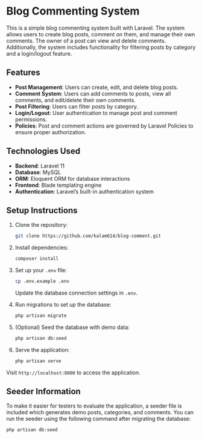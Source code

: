 # Blog Commenting System

This is a simple blog commenting system built with Laravel. The system allows users to create blog posts, comment on them, and manage their own comments. The owner of a post can view and delete comments. Additionally, the system includes functionality for filtering posts by category and a login/logout feature.

## Features
- **Post Management**: Users can create, edit, and delete blog posts.
- **Comment System**: Users can add comments to posts, view all comments, and edit/delete their own comments.
- **Post Filtering**: Users can filter posts by category.
- **Login/Logout**: User authentication to manage post and comment permissions.
- **Policies**: Post and comment actions are governed by Laravel Policies to ensure proper authorization.

## Technologies Used
- **Backend**: Laravel 11
- **Database**: MySQL
- **ORM**: Eloquent ORM for database interactions
- **Frontend**: Blade templating engine
- **Authentication**: Laravel’s built-in authentication system

## Setup Instructions
1. Clone the repository:
    ```bash
    git clone https://github.com/kalam614/blog-comment.git
    ```
2. Install dependencies:
    ```bash
    composer install
    ```
3. Set up your `.env` file:
    ```bash
    cp .env.example .env
    ```
    Update the database connection settings in `.env`.

4. Run migrations to set up the database:
    ```bash
    php artisan migrate
    ```

5. (Optional) Seed the database with demo data:
    ```bash
    php artisan db:seed
    ```

6. Serve the application:
    ```bash
    php artisan serve
    ```

Visit `http://localhost:8000` to access the application.

## Seeder Information
To make it easier for testers to evaluate the application, a seeder file is included which generates demo posts, categories, and comments. You can run the seeder using the following command after migrating the database:
```bash
php artisan db:seed

